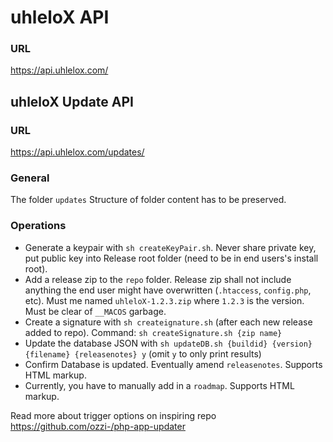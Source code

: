 # uhleloX API

### URL
https://api.uhlelox.com/

## uhleloX Update API

### URL
https://api.uhlelox.com/updates/

### General
The folder `updates` Structure of folder content has to be preserved.

### Operations

- Generate a keypair with `sh createKeyPair.sh`. Never share private key, put public key into Release root folder (need to be in end users's install root).
- Add a release zip to the `repo` folder. Release zip shall not include anything the end user might have overwritten (`.htaccess`, `config.php`, etc). Must me named `uhleloX-1.2.3.zip` where `1.2.3` is the version. Must be clear of `__MACOS` garbage. 
- Create a signature with `sh createignature.sh` (after each new release added to repo). Command: `sh createSignature.sh {zip name}`
- Update the database JSON with `sh updateDB.sh {buildid} {version} {filename} {releasenotes} y` (omit `y` to only print results)
- Confirm Database is updated. Eventually amend `releasenotes`. Supports HTML markup.
- Currently, you have to manually add in a `roadmap`. Supports HTML markup.

Read more about trigger options on inspiring repo https://github.com/ozzi-/php-app-updater
